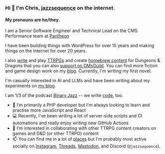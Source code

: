 ### Hi 👋 I'm Chris, [jazzsequence](https://jazzsequence.com) on the internet.

#### My pronouns are he/they.

I am a <!-- break up titles/company to make version controlling easier -->
Senior Software Engineer
and Technical Lead
on the CMS Performance team
at [Pantheon](https://pantheon.io)

I have been building things with WordPress for over
15 years
and making things on the internet for over
20 years.

I also [write](https://jazzsequence.com/articles/) and play <a href="https://en.wikipedia.org/wiki/Tabletop_role-playing_game" title="tabletop role playing games">TTRPGs</a> and create [homebrew content](https://homebrewery.naturalcrit.com/user/jazzsequence) for Dungeons & Dragons that you can also [support on DMsGuild](https://www.dmsguild.com/browse.php?author=Chris%20Reynolds). You can find more fiction and game design work on my [blog](https://jazzsequence.com). Currently, I'm writing my first novel.

I'm casually interested in AI and LLMs and have been writing about my experiments on [my blog](https://jazzsequence.com/series/artificial-intelligence/).

I am 1/3 of the podcast [Binary Jazz](https://binaryjazz.com) -- we write [code](https://github.com/BinaryJazz), too.

- 🌱 I’m primarily a PHP developer but I'm always looking to learn and practise more JavaScript and React
- 💻 Recently, I've been writing a lot of server-side scripts and CI automations and really enjoy writing new GitHub Actions
- 👯 I’m interested in collaborating with other TTRPG content creators on games and D&D (or other TTRPG) content
- 📫 You can find me in a lot of [places](https://jazzsequence.github.io) but I'm probably most active socially on [Instagram](https://instagram.com/jazzs3quence), [Threads](https://www.threads.net/@jazzs3quence), [Mastodon](https://mstdn.social/@jazzsequence), and Discord (`@jazzsequence`).
